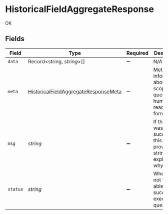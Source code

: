 # HistoricalFieldAggregateResponse

OK


## Fields

| Field                                                                                               | Type                                                                                                | Required                                                                                            | Description                                                                                         |
| --------------------------------------------------------------------------------------------------- | --------------------------------------------------------------------------------------------------- | --------------------------------------------------------------------------------------------------- | --------------------------------------------------------------------------------------------------- |
| `data`                                                                                              | Record<string, *string*>[]                                                                          | :heavy_minus_sign:                                                                                  | N/A                                                                                                 |
| `meta`                                                                                              | [HistoricalFieldAggregateResponseMeta](../../models/shared/historicalfieldaggregateresponsemeta.md) | :heavy_minus_sign:                                                                                  | Meta information about the scope of the query in a human readable format.                           |
| `msg`                                                                                               | *string*                                                                                            | :heavy_minus_sign:                                                                                  | If the query was not successful, this will provide a string that explains why.                      |
| `status`                                                                                            | *string*                                                                                            | :heavy_minus_sign:                                                                                  | Whether or not we were able to successfully execute the query.                                      |